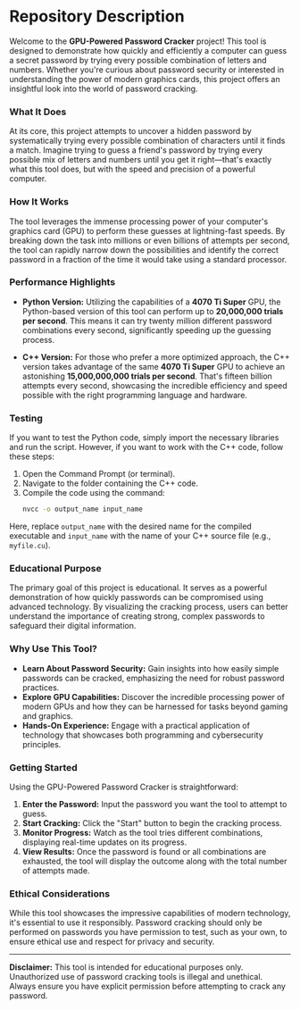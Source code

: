 # **Repository Description**

Welcome to the **GPU-Powered Password Cracker** project! This tool is designed to demonstrate how quickly and efficiently a computer can guess a secret password by trying every possible combination of letters and numbers. Whether you're curious about password security or interested in understanding the power of modern graphics cards, this project offers an insightful look into the world of password cracking.

### **What It Does**

At its core, this project attempts to uncover a hidden password by systematically trying every possible combination of characters until it finds a match. Imagine trying to guess a friend's password by trying every possible mix of letters and numbers until you get it right—that's exactly what this tool does, but with the speed and precision of a powerful computer.

### **How It Works**

The tool leverages the immense processing power of your computer's graphics card (GPU) to perform these guesses at lightning-fast speeds. By breaking down the task into millions or even billions of attempts per second, the tool can rapidly narrow down the possibilities and identify the correct password in a fraction of the time it would take using a standard processor.

### **Performance Highlights**

- **Python Version:** Utilizing the capabilities of a **4070 Ti Super** GPU, the Python-based version of this tool can perform up to **20,000,000 trials per second**. This means it can try twenty million different password combinations every second, significantly speeding up the guessing process.

- **C++ Version:** For those who prefer a more optimized approach, the C++ version takes advantage of the same **4070 Ti Super** GPU to achieve an astonishing **15,000,000,000 trials per second**. That's fifteen billion attempts every second, showcasing the incredible efficiency and speed possible with the right programming language and hardware.

### **Testing**

If you want to test the Python code, simply import the necessary libraries and run the script. However, if you want to work with the C++ code, follow these steps:  
1. Open the Command Prompt (or terminal).  
2. Navigate to the folder containing the C++ code.  
3. Compile the code using the command:  
   ```bash
   nvcc -o output_name input_name
   ```  
Here, replace `output_name` with the desired name for the compiled executable and `input_name` with the name of your C++ source file (e.g., `myfile.cu`).

### **Educational Purpose**

The primary goal of this project is educational. It serves as a powerful demonstration of how quickly passwords can be compromised using advanced technology. By visualizing the cracking process, users can better understand the importance of creating strong, complex passwords to safeguard their digital information.

### **Why Use This Tool?**

- **Learn About Password Security:** Gain insights into how easily simple passwords can be cracked, emphasizing the need for robust password practices.
- **Explore GPU Capabilities:** Discover the incredible processing power of modern GPUs and how they can be harnessed for tasks beyond gaming and graphics.
- **Hands-On Experience:** Engage with a practical application of technology that showcases both programming and cybersecurity principles.

### **Getting Started**

Using the GPU-Powered Password Cracker is straightforward:

1. **Enter the Password:** Input the password you want the tool to attempt to guess.
2. **Start Cracking:** Click the "Start" button to begin the cracking process.
3. **Monitor Progress:** Watch as the tool tries different combinations, displaying real-time updates on its progress.
4. **View Results:** Once the password is found or all combinations are exhausted, the tool will display the outcome along with the total number of attempts made.

### **Ethical Considerations**

While this tool showcases the impressive capabilities of modern technology, it's essential to use it responsibly. Password cracking should only be performed on passwords you have permission to test, such as your own, to ensure ethical use and respect for privacy and security.

---

**Disclaimer:** This tool is intended for educational purposes only. Unauthorized use of password cracking tools is illegal and unethical. Always ensure you have explicit permission before attempting to crack any password.
